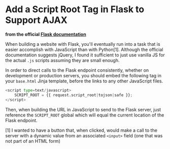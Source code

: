 Add a Script Root Tag in Flask to Support AJAX
==============================================

**from the official [Flask documentation](http://flask.pocoo.org/docs/0.10/patterns/jquery/)**

When building a website with Flask, you'll eventually run into a task that is easier accomplish with JavaScript than with Python[1]. Although the official documentation suggests jQuery, I found it sufficient to just use vanilla JS for the actual `.js` scripts assuming they are small enough.

In order to direct calls to the Flask endpoint consistently, whether on development or production servers, you should embed the following tag in your `base.html` Jinja template, before the links to any other JavaScript files.

```python
<script type=text/javascript>
    SCRIPT_ROOT = {{ request.script_root|tojson|safe }};
</script>
```

Then, when building the URL in JavaScript to send to the Flask server, just reference the `SCRIPT_ROOT` global which will equal the current location of the Flask endpoint.

[1] I wanted to have a button that, when clicked, would make a call to the server with a dynamic value from an associated `<input>` field (one that was not part of an HTML form)
